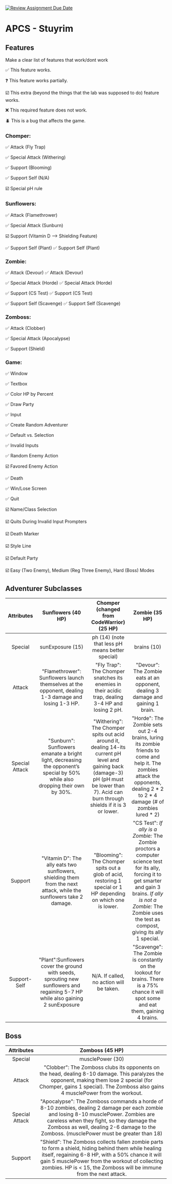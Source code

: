 [![Review Assignment Due Date](https://classroom.github.com/assets/deadline-readme-button-22041afd0340ce965d47ae6ef1cefeee28c7c493a6346c4f15d667ab976d596c.svg)](https://classroom.github.com/a/KprAwj1n)
# APCS - Stuyrim

## Features

Make a clear list of features that work/dont work

:white_check_mark: This feature works.

:question: This feature works partially.

:ballot_box_with_check: This extra (beyond the things that the lab was supposed to do) feature works.

:x: This required feature does not work.

:beetle: This is a bug that affects the game.

### Chomper:

:white_check_mark: Attack (Fly Trap)

:white_check_mark: Special Attack (Withering)

:white_check_mark: Support (Blooming)

:white_check_mark: Support Self (N/A)

:ballot_box_with_check: Special pH rule

### Sunflowers:

:white_check_mark: Attack (Flamethrower)

:white_check_mark: Special Attack (Sunburn)

:ballot_box_with_check: Support (Vitamin D --> Shielding Feature)

:white_check_mark: Support Self (Plant)
:white_check_mark: Support Self (Plant)

### Zombie:

:white_check_mark: Attack (Devour)
:white_check_mark: Attack (Devour)

:white_check_mark: Special Attack (Horde)
:white_check_mark: Special Attack (Horde)

:white_check_mark: Support (CS Test)
:white_check_mark: Support (CS Test)

:white_check_mark: Support Self (Scavenge)
:white_check_mark: Support Self (Scavenge)

### Zomboss:

:white_check_mark: Attack (Clobber)

:white_check_mark: Special Attack (Apocalypse)

:white_check_mark: Support (Shield)

### Game:

:white_check_mark: Window

:white_check_mark: Textbox

:white_check_mark: Color HP by Percent

:white_check_mark: Draw Party

:white_check_mark: Input

:white_check_mark: Create Random Adventurer

:white_check_mark: Default vs. Selection

:white_check_mark: Invalid Inputs

:white_check_mark: Random Enemy Action

:ballot_box_with_check: Favored Enemy Action

:white_check_mark: Death

:white_check_mark: Win/Lose Screen

:white_check_mark: Quit

:ballot_box_with_check: Name/Class Selection 

:ballot_box_with_check: Quits During Invalid Input Prompters 

:ballot_box_with_check: Death Marker

:ballot_box_with_check: Style Line

:ballot_box_with_check: Default Party

:ballot_box_with_check: Easy (Two Enemy), Medium (Reg Three Enemy), Hard (Boss) Modes


## Adventurer Subclasses

| **Attributes** | **Sunflowers (40 HP)** | **Chomper (changed from CodeWarrior) (25 HP)** | **Zombie (35 HP)** |
| :---------: | :----------------: | :--------------------------------: |:---------------:|
| Special    |sunExposure (15)|ph (14) (note that less pH means better special)|brains (10)|
| Attack     | "Flamethrower": Sunflowers launch themselves at the opponent, dealing 1-3 damage and losing 1-3 HP.|"Fly Trap": The Chomper snatches its enemies in their acidic trap, dealing 3-4 HP and losing 2 pH.|"Devour": The Zombie eats at an opponent, dealing 3 damage and gaining 1 brain.|
| Special Attack | "Sunburn": Sunflowers emanate a bright light, decreasing the opponent’s special by 50% while also dropping their own by 30%.|"Withering": The Chomper spits out acid around it, dealing 14-its current pH level and gaining back (damage-3) pH (pH must be lower than 7). Acid can burn through shields if it is 3 or lower. |"Horde": The Zombie sets out 2-4 brains, luring its zombie friends to come and help it. The zombies attack the opponents, dealing 2 * 2 to 2 * 4 damage (# of zombies lured * 2) |
| Support | "Vitamin D": The ally eats two sunflowers, shielding them from the next attack, while the sunflowers take 2 damage.|"Blooming": The Chomper spits out a glob of acid, restoring 1 special or 1 HP depending on which one is lower.|"CS Test": *If ally is a Zombie:* The Zombie proctors a computer science test for its ally, forcing it to get smarter and gain 3 brains. *If ally is not a Zombie:* The Zombie uses the test as compost, giving its ally 1 special.|
| Support-Self | "Plant":Sunflowers cover the ground with seeds, sprouting new sunflowers and regaining 5-7 HP while also gaining 2 sunExposure| N/A. If called, no action will be taken. |"Scavenge": The Zombie is constantly on the lookout for brains. There is a 75% chance it will spot some and eat them, gaining 4 brains.|

## Boss

| **Attributes** | **Zomboss (45 HP)** |
| :---------: | :----------------: |
| Special    |musclePower (30)|
| Attack     | "Clobber": The Zomboss clubs its opponents on the head, dealing 8-10 damage. This paralyzes the opponent, making them lose 2 special (for Chomper, gains 1 special). The Zomboss also gains 4 musclePower from the workout.|
| Special Attack | "Apocalypse": The Zomboss commands a horde of 8-10 zombies, dealing 2 damage per each zombie and losing 8-10 musclePower. Zombies are careless when they fight, so they damage the Zomboss as well, dealing 2-6 damage to the Zomboss. (musclePower must be greater than 18)|
| Support | "Shield": The Zomboss collects fallen zombie parts to form a shield, hiding behind them while healing itself, regaining 6-8 HP, with a 50% chance it will gain 5 musclePower from the workout of collecting zombies. HP is < 15, the Zomboss will be immune from the next attack.|
